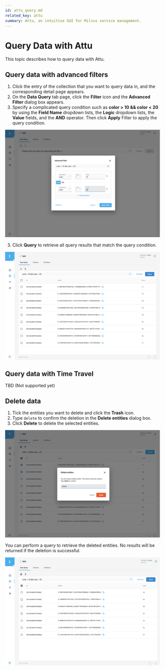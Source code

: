 ```yaml
---
id: attu_query.md
related_key: attu
summary: Attu, an intuitive GUI for Milvus service management.
---
```


# Query Data with Attu

This topic describes how to query data with Attu.

## Query data with advanced filters

1. Click the entry of the collection that you want to query data in, and the corresponding detail page appears.
2. On the **Data Query** tab page, click the **Filter** icon and the **Advanced Filter** dialog box appears.
3. Specify a complicated query condition such as **color > 10 && color < 20** by using the **Field Name** dropdown lists, the **Logic** dropdown lists, the **Value** fields, and the **AND** operator. Then click **Apply** Filter to apply the query condition.

![Query Data](../../../../assets/attu/insight_query1.png)

3. Click **Query** to retrieve all query results that match the query condition.

![Query Data](../../../../assets/attu/insight_query2.png)

## Query data with Time Travel

TBD (Not supported yet)

## Delete data

1. Tick the entities you want to delete and click the **Trash** icon.
2. Type `delete` to confirm the deletion in the **Delete entities** dialog box.
3. Click **Delete** to delete the selected entities.

![Delete Data](../../../../assets/attu/insight_query3.png)

You can perform a query to retrieve the deleted entities. No results will be returned if the deletion is successful.

![Delete Data](../../../../assets/attu/insight_query4.png)

